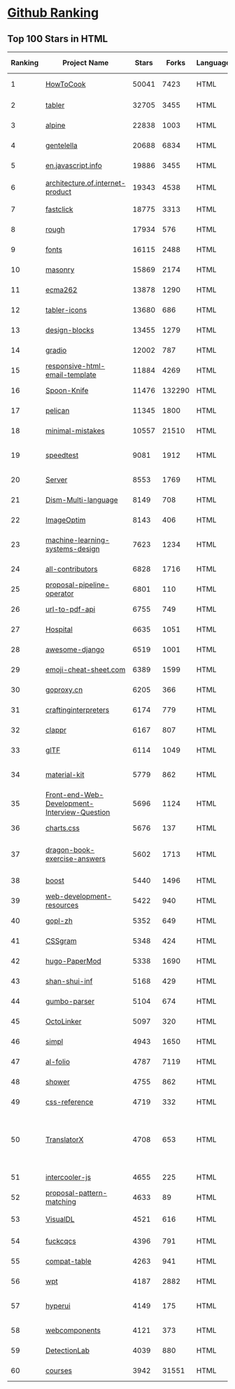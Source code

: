 [Github Ranking](../README.md)
==========

## Top 100 Stars in HTML

| Ranking | Project Name | Stars | Forks | Language | Open Issues | Description | Last Commit |
| ------- | ------------ | ----- | ----- | -------- | ----------- | ----------- | ----------- |
| 1 | [HowToCook](https://github.com/Anduin2017/HowToCook) | 50041 | 7423 | HTML | 324 | 程序员在家做饭方法指南。Programmer's guide about how to cook at home (Chinese only). | 2023-01-15T07:34:01Z |
| 2 | [tabler](https://github.com/tabler/tabler) | 32705 | 3455 | HTML | 69 | Tabler is free and open-source HTML Dashboard UI Kit built on Bootstrap | 2023-01-23T20:55:12Z |
| 3 | [alpine](https://github.com/alpinejs/alpine) | 22838 | 1003 | HTML | 0 | A rugged, minimal framework for composing JavaScript behavior in your markup.  | 2023-01-17T17:23:05Z |
| 4 | [gentelella](https://github.com/ColorlibHQ/gentelella) | 20688 | 6834 | HTML | 33 | Free Bootstrap 4 Admin Dashboard Template | 2023-01-09T10:50:09Z |
| 5 | [en.javascript.info](https://github.com/javascript-tutorial/en.javascript.info) | 19886 | 3455 | HTML | 90 | Modern JavaScript Tutorial  | 2023-01-22T22:24:21Z |
| 6 | [architecture.of.internet-product](https://github.com/davideuler/architecture.of.internet-product) | 19343 | 4538 | HTML | 3 | 互联网公司技术架构，微信/淘宝/微博/腾讯/阿里/美团点评/百度/Google/Facebook/Amazon/eBay的架构，欢迎PR补充 | 2022-09-04T14:56:01Z |
| 7 | [fastclick](https://github.com/ftlabs/fastclick) | 18775 | 3313 | HTML | 212 | Polyfill to remove click delays on browsers with touch UIs | 2021-08-13T16:01:47Z |
| 8 | [rough](https://github.com/rough-stuff/rough) | 17934 | 576 | HTML | 26 | Create graphics with a hand-drawn, sketchy, appearance | 2022-07-20T01:23:33Z |
| 9 | [fonts](https://github.com/google/fonts) | 16115 | 2488 | HTML | 1072 | Font files available from Google Fonts, and a public issue tracker for all things Google Fonts | 2023-01-23T22:21:23Z |
| 10 | [masonry](https://github.com/desandro/masonry) | 15869 | 2174 | HTML | 66 | :love_hotel: Cascading grid layout plugin | 2021-10-03T09:17:12Z |
| 11 | [ecma262](https://github.com/tc39/ecma262) | 13878 | 1290 | HTML | 290 | Status, process, and documents for ECMA-262 | 2023-01-24T00:08:42Z |
| 12 | [tabler-icons](https://github.com/tabler/tabler-icons) | 13680 | 686 | HTML | 124 | A set of over 3100 free MIT-licensed high-quality SVG icons for you to use in your web projects. | 2023-01-24T02:06:08Z |
| 13 | [design-blocks](https://github.com/froala/design-blocks) | 13455 | 1279 | HTML | 26 | A set of 170+ Bootstrap based design blocks ready to be used to create clean modern websites. | 2022-06-22T05:08:03Z |
| 14 | [gradio](https://github.com/gradio-app/gradio) | 12002 | 787 | HTML | 232 | Create UIs for your machine learning model in Python in 3 minutes | 2023-01-23T23:27:24Z |
| 15 | [responsive-html-email-template](https://github.com/leemunroe/responsive-html-email-template) | 11884 | 4269 | HTML | 4 | A free simple responsive HTML email template | 2022-12-21T11:27:01Z |
| 16 | [Spoon-Knife](https://github.com/octocat/Spoon-Knife) | 11476 | 132290 | HTML | 1643 | This repo is for demonstration purposes only. | 2023-01-23T20:24:46Z |
| 17 | [pelican](https://github.com/getpelican/pelican) | 11345 | 1800 | HTML | 62 | Static site generator that supports Markdown and reST syntax. Powered by Python. | 2023-01-20T14:48:15Z |
| 18 | [minimal-mistakes](https://github.com/mmistakes/minimal-mistakes) | 10557 | 21510 | HTML | 21 | :triangular_ruler: Jekyll theme for building a personal site, blog, project documentation, or portfolio. | 2023-01-24T00:01:17Z |
| 19 | [speedtest](https://github.com/librespeed/speedtest) | 9081 | 1912 | HTML | 63 | Self-hosted Speedtest for HTML5 and more. Easy setup, examples, configurable, mobile friendly. Supports PHP, Node, Multiple servers, and more | 2022-12-12T04:08:53Z |
| 20 | [Server](https://github.com/PanDownloadServer/Server) | 8553 | 1769 | HTML | 136 | PanDownload的个人维护版本 | 2020-09-25T01:38:15Z |
| 21 | [Dism-Multi-language](https://github.com/Chuyu-Team/Dism-Multi-language) | 8149 | 708 | HTML | 235 | Dism++ Multi-language Support & BUG Report | 2022-07-25T09:57:31Z |
| 22 | [ImageOptim](https://github.com/ImageOptim/ImageOptim) | 8143 | 406 | HTML | 164 | GUI image optimizer for Mac | 2022-09-17T13:15:49Z |
| 23 | [machine-learning-systems-design](https://github.com/chiphuyen/machine-learning-systems-design) | 7623 | 1234 | HTML | 7 | A booklet on machine learning systems design with exercises. NOT the repo for the book "Designing Machine Learning Systems" | 2022-11-28T08:13:53Z |
| 24 | [all-contributors](https://github.com/all-contributors/all-contributors) | 6828 | 1716 | HTML | 46 | ✨ Recognize all contributors, not just the ones who push code ✨ | 2023-01-18T12:04:21Z |
| 25 | [proposal-pipeline-operator](https://github.com/tc39/proposal-pipeline-operator) | 6801 | 110 | HTML | 27 | A proposal for adding a useful pipe operator to JavaScript. | 2023-01-23T20:35:27Z |
| 26 | [url-to-pdf-api](https://github.com/alvarcarto/url-to-pdf-api) | 6755 | 749 | HTML | 32 | Web page PDF/PNG rendering done right. Self-hosted service for rendering receipts, invoices, or any content. | 2022-12-09T12:45:35Z |
| 27 | [Hospital](https://github.com/open-power-workgroup/Hospital) | 6635 | 1051 | HTML | 43 | OpenPower工作组收集汇总的医院开放数据 | 2020-10-27T03:02:37Z |
| 28 | [awesome-django](https://github.com/wsvincent/awesome-django) | 6519 | 1001 | HTML | 1 | A curated list of awesome things related to Django | 2022-12-09T10:17:02Z |
| 29 | [emoji-cheat-sheet.com](https://github.com/WebpageFX/emoji-cheat-sheet.com) | 6389 | 1599 | HTML | 45 | A one pager for emojis on Campfire and GitHub | 2022-05-28T07:47:03Z |
| 30 | [goproxy.cn](https://github.com/goproxy/goproxy.cn) | 6205 | 366 | HTML | 1 | The most trusted Go module proxy in China. | 2022-08-04T09:17:02Z |
| 31 | [craftinginterpreters](https://github.com/munificent/craftinginterpreters) | 6174 | 779 | HTML | 65 | Repository for the book "Crafting Interpreters" | 2023-01-17T07:21:26Z |
| 32 | [clappr](https://github.com/clappr/clappr) | 6167 | 807 | HTML | 17 | :clapper: An extensible media player for the web. | 2023-01-18T12:53:35Z |
| 33 | [glTF](https://github.com/KhronosGroup/glTF) | 6114 | 1049 | HTML | 146 | glTF – Runtime 3D Asset Delivery | 2023-01-21T16:29:33Z |
| 34 | [material-kit](https://github.com/creativetimofficial/material-kit) | 5779 | 862 | HTML | 19 |  Free and Open Source UI Kit for Bootstrap 5, React, Vue.js, React Native and Sketch based on Google's Material Design | 2022-06-23T14:01:29Z |
| 35 | [Front-end-Web-Development-Interview-Question](https://github.com/paddingme/Front-end-Web-Development-Interview-Question) | 5696 | 1124 | HTML | 10 | 前端开发面试题大收集，前端面试集锦 :heart: :gift_heart: :cupid: | 2021-10-13T07:10:48Z |
| 36 | [charts.css](https://github.com/ChartsCSS/charts.css) | 5676 | 137 | HTML | 18 | Open source CSS framework for data visualization. | 2022-12-25T16:20:29Z |
| 37 | [dragon-book-exercise-answers](https://github.com/fool2fish/dragon-book-exercise-answers) | 5602 | 1713 | HTML | 72 | Compilers Principles, Techniques, & Tools (purple dragon book) second edition exercise answers. 编译原理（紫龙书）第2版习题答案。 | 2022-07-05T08:15:07Z |
| 38 | [boost](https://github.com/boostorg/boost) | 5440 | 1496 | HTML | 75 | Super-project for modularized Boost | 2023-01-24T02:00:03Z |
| 39 | [web-development-resources](https://github.com/markodenic/web-development-resources) | 5422 | 940 | HTML | 0 | Awesome Web Development Resources. | 2023-01-20T05:06:22Z |
| 40 | [gopl-zh](https://github.com/golang-china/gopl-zh) | 5352 | 649 | HTML | 17 | :books: Go语言圣经中文版 | 2022-10-23T23:50:37Z |
| 41 | [CSSgram](https://github.com/una/CSSgram) | 5348 | 424 | HTML | 33 | CSS library for Instagram filters | 2021-08-01T08:43:49Z |
| 42 | [hugo-PaperMod](https://github.com/adityatelange/hugo-PaperMod) | 5338 | 1690 | HTML | 36 |  A fast, clean, responsive Hugo theme. | 2023-01-24T02:53:24Z |
| 43 | [shan-shui-inf](https://github.com/LingDong-/shan-shui-inf) | 5168 | 429 | HTML | 10 | Procedurally generated Chinese landscape painting. | 2018-12-11T00:19:08Z |
| 44 | [gumbo-parser](https://github.com/google/gumbo-parser) | 5104 | 674 | HTML | 57 | An HTML5 parsing library in pure C99 | 2022-02-25T12:12:48Z |
| 45 | [OctoLinker](https://github.com/OctoLinker/OctoLinker) | 5097 | 320 | HTML | 42 | OctoLinker — Links together, what belongs together | 2023-01-23T12:10:13Z |
| 46 | [simpl](https://github.com/samdutton/simpl) | 4943 | 1650 | HTML | 12 | Simplest possible examples of HTML, CSS and Javascript: | 2023-01-10T18:48:11Z |
| 47 | [al-folio](https://github.com/alshedivat/al-folio) | 4787 | 7119 | HTML | 34 | A beautiful, simple, clean, and responsive Jekyll theme for academics | 2023-01-23T22:25:08Z |
| 48 | [shower](https://github.com/shower/shower) | 4755 | 862 | HTML | 41 | Shower HTML presentation engine | 2021-11-15T11:28:53Z |
| 49 | [css-reference](https://github.com/jgthms/css-reference) | 4719 | 332 | HTML | 19 | CSS Reference: a free visual guide to the most popular CSS properties | 2022-12-14T14:55:01Z |
| 50 | [TranslatorX](https://github.com/pingfangx/TranslatorX) | 4708 | 653 | HTML | 17 | JetBrains 系列软件汉化包 关键字: Android Studio 3.5 汉化包 CLion 2019.3 汉化包 DataGrip 2019.3 汉化包 GoLand 2019.3 汉化包 IntelliJ IDEA 2019.3 汉化包 PhpStorm 2019.3 汉化包 PyCharm 2019.3 汉化包 Rider 2019.3 汉化包 RubyMine 2019.3 汉化包 WebStorm 2019.3 汉化包 | 2019-12-15T05:33:22Z |
| 51 | [intercooler-js](https://github.com/bigskysoftware/intercooler-js) | 4655 | 225 | HTML | 6 | Making AJAX as easy as anchor tags | 2022-12-06T18:16:16Z |
| 52 | [proposal-pattern-matching](https://github.com/tc39/proposal-pattern-matching) | 4633 | 89 | HTML | 14 | Pattern matching syntax for ECMAScript | 2022-10-14T19:53:40Z |
| 53 | [VisualDL](https://github.com/PaddlePaddle/VisualDL) | 4521 | 616 | HTML | 101 | Deep Learning Visualization Toolkit（『飞桨』深度学习可视化工具 ） | 2023-01-20T22:38:14Z |
| 54 | [fuckcqcs](https://github.com/fuckcqcs/fuckcqcs) | 4396 | 791 | HTML | 2 | 14小时 | 2018-07-27T11:33:38Z |
| 55 | [compat-table](https://github.com/kangax/compat-table) | 4263 | 941 | HTML | 111 | ECMAScript 5/6/7 compatibility tables | 2022-12-16T21:34:21Z |
| 56 | [wpt](https://github.com/web-platform-tests/wpt) | 4187 | 2882 | HTML | 1214 | Test suites for Web platform specs — including WHATWG, W3C, and others | 2023-01-24T02:09:44Z |
| 57 | [hyperui](https://github.com/markmead/hyperui) | 4149 | 175 | HTML | 3 | HyperUI is a large collection of free Tailwind CSS components for marketing, ecommerce and application UI 🐳 | 2023-01-18T15:54:20Z |
| 58 | [webcomponents](https://github.com/WICG/webcomponents) | 4121 | 373 | HTML | 148 | Web Components specifications | 2022-08-10T21:59:09Z |
| 59 | [DetectionLab](https://github.com/clong/DetectionLab) | 4039 | 880 | HTML | 24 | Automate the creation of a lab environment complete with security tooling and logging best practices | 2023-01-23T16:25:25Z |
| 60 | [courses](https://github.com/DataScienceSpecialization/courses) | 3942 | 31551 | HTML | 26 | Course materials for the Data Science Specialization: https://www.coursera.org/specialization/jhudatascience/1 | 2021-03-30T06:51:57Z |

